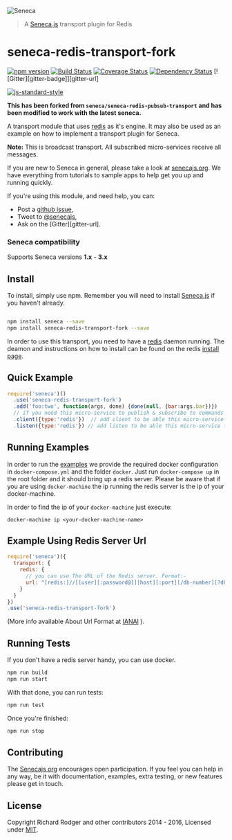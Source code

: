 ![Seneca](http://senecajs.org/files/assets/seneca-logo.png)
> A [Seneca.js][] transport plugin for Redis

# seneca-redis-transport-fork
[![npm version][npm-badge]][npm-url]
[![Build Status][travis-badge]][travis-url]
[![Coverage Status][coveralls-badge]][coveralls-url]
[![Dependency Status][david-badge]][david-url]
[![Gitter][gitter-badge]][gitter-url]

[![js-standard-style][standard-badge]][standard-style]

**This has been forked from `seneca/seneca-redis-pubsub-transport` and has been modified to work with the latest seneca.**

A transport module that uses [redis] as it's engine. It may also be used as an example on how to implement a transport plugin for Seneca.

__Note:__ This is broadcast transport. All subscribed micro-services receive all messages.

If you are new to Seneca in general, please take a look at [senecajs.org][]. We have everything from
tutorials to sample apps to help get you up and running quickly.

If you're using this module, and need help, you can:

- Post a [github issue][],
- Tweet to [@senecajs][],
- Ask on the [Gitter][gitter-url].

### Seneca compatibility
Supports Seneca versions **1.x** - **3.x**

## Install
To install, simply use npm. Remember you will need to install [Seneca.js][] if you haven't already.

```sh

npm install seneca --save
npm install seneca-redis-transport-fork --save

```

In order to use this transport, you need to have a [redis][] daemon running. The deamon and instructions on how to install can be found on the redis [install page][].

## Quick Example

```js
require('seneca')()
  .use('seneca-redis-transport-fork')
  .add('foo:two', function(args, done) {done(null, {bar:args.bar})})
  // if you need this micro-service to publish & subscribe to commands add client & listen 
  .client({type:'redis'})  // add client to be able this micro-service to publish
  .listen({type:'redis'}) // add listen to be able this micro-service to subscribe
```

## Running Examples

In order to run the [examples][] we provide the required docker configuration
in `docker-compose.yml` and the folder `docker`. Just run `docker-compose up` in
the root folder and it should bring up a redis server. Please be aware that if you
are using `docker-machine` the ip running the redis server is the ip of your docker-machine.

In order to find the ip of your `docker-machine` just execute:
```
docker-machine ip <your-docker-machine-name>
```

## Example Using Redis Server Url
```js
require('seneca')({
  transport: {
    redis: {
      // you can use The URL of the Redis server. Format:-
      url: "[redis:]//[[user][:password@]][host][:port][/db-number][?db=db-number[&password=bar[&option=value]]]"
    }
  }
})
.use('seneca-redis-transport-fork')
```
(More info available About Url Format at [IANAl] ).

## Running Tests

If you don't have a redis server handy, you can use docker.

```sh
npm run build
npm run start
```

With that done, you can run tests:

```sh
npm run test
```

Once you're finished:
```sh
npm run stop
```

## Contributing
The [Senecajs org][] encourages open participation. If you feel you can help in any way, be it with
documentation, examples, extra testing, or new features please get in touch.

## License
Copyright Richard Rodger and other contributors 2014 - 2016, Licensed under [MIT][].

[npm-badge]: https://img.shields.io/npm/v/seneca-redis-transport-fork.svg
[npm-url]: https://npmjs.com/package/seneca-redis-transport-fork
[travis-badge]: https://api.travis-ci.org/tswaters/seneca-redis-transport-fork.svg
[travis-url]: https://travis-ci.org/tswaters/seneca-redis-transport-fork
[coveralls-badge]:https://coveralls.io/repos/tswaters/seneca-redis-transport-fork/badge.svg?branch=master&service=github
[coveralls-url]: https://coveralls.io/github/tswaters/seneca-redis-transport-fork?branch=master
[david-badge]: https://david-dm.org/tswaters/seneca-redis-transport-fork.svg
[david-url]: https://david-dm.org/tswaters/seneca-redis-transport-fork

[standard-badge]: https://raw.githubusercontent.com/feross/standard/master/badge.png
[standard-style]: https://github.com/feross/standard

[redis]: http://redis.io/
[install page]: http://redis.io/download
[MIT]: ./LICENSE
[Senecajs org]: https://github.com/senecajs/
[senecajs.org]: http://senecajs.org/
[Seneca.js]: https://www.npmjs.com/package/seneca
[github issue]: https://github.com/tswaters/seneca-redis-transport-fork/issues
[examples]: https://github.com/tswaters/seneca-redis-transport-fork/tree/master/docs/examples
[@senecajs]: http://twitter.com/senecajs

[IANAl]: http://www.iana.org/assignments/uri-schemes/prov/redis
